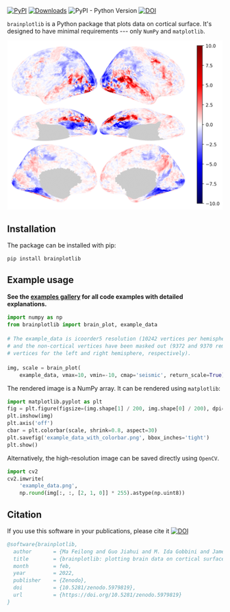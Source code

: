 [![PyPI](https://img.shields.io/pypi/v/brainplotlib)](https://pypi.org/project/brainplotlib/)
[![Downloads](https://static.pepy.tech/badge/brainplotlib)](https://pepy.tech/project/brainplotlib)
![PyPI - Python Version](https://img.shields.io/pypi/pyversions/brainplotlib)
[![DOI](https://zenodo.org/badge/DOI/10.5281/zenodo.5979819.svg)](https://doi.org/10.5281/zenodo.5979819)

`brainplotlib` is a Python package that plots data on cortical surface.
It's designed to have minimal requirements --- only `NumPy` and `matplotlib`.

![brain image](https://github.com/feilong/brainplotlib/raw/main/images/example_data_with_colorbar.png)

## Installation
The package can be installed with pip:
```bash
pip install brainplotlib
```

## Example usage

**See the [examples gallery](https://feilong.github.io/brainplotlib/examples/index.html) for all code examples with detailed explanations.**

```Python
import numpy as np
from brainplotlib import brain_plot, example_data

# The example_data is icoorder5 resolution (10242 vertices per hemisphere),
# and the non-cortical vertices have been masked out (9372 and 9370 remaining
# vertices for the left and right hemisphere, respectively).

img, scale = brain_plot(
    example_data, vmax=10, vmin=-10, cmap='seismic', return_scale=True)
```

The rendered image is a NumPy array.
It can be rendered using `matplotlib`:
```Python
import matplotlib.pyplot as plt
fig = plt.figure(figsize=(img.shape[1] / 200, img.shape[0] / 200), dpi=200)
plt.imshow(img)
plt.axis('off')
cbar = plt.colorbar(scale, shrink=0.8, aspect=30)
plt.savefig('example_data_with_colorbar.png', bbox_inches='tight')
plt.show()
```

Alternatively, the high-resolution image can be saved directly using `OpenCV`.
```Python
import cv2
cv2.imwrite(
    'example_data.png',
    np.round(img[:, :, [2, 1, 0]] * 255).astype(np.uint8))
```

## Citation
If you use this software in your publications, please cite it [![DOI](https://zenodo.org/badge/DOI/10.5281/zenodo.5979819.svg)](https://doi.org/10.5281/zenodo.5979819)
```bibtex
@software{brainplotlib,
  author       = {Ma Feilong and Guo Jiahui and M. Ida Gobbini and James V. Haxby},
  title        = {brainplotlib: plotting brain data on cortical surface},
  month        = feb,
  year         = 2022,
  publisher    = {Zenodo},
  doi          = {10.5281/zenodo.5979819},
  url          = {https://doi.org/10.5281/zenodo.5979819}
}
```
